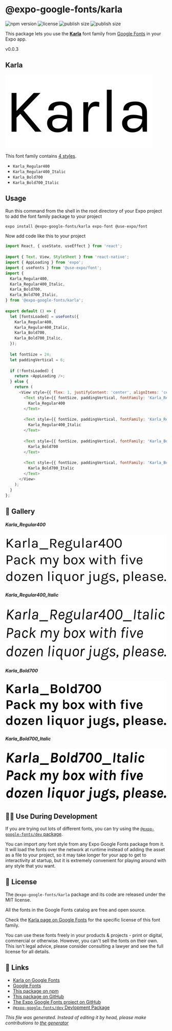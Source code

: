 # @expo-google-fonts/karla

![npm version](https://flat.badgen.net/npm/v/@expo-google-fonts/karla)
![license](https://flat.badgen.net/github/license/expo/google-fonts)
![publish size](https://flat.badgen.net/packagephobia/install/@expo-google-fonts/karla)
![publish size](https://flat.badgen.net/packagephobia/publish/@expo-google-fonts/karla)

This package lets you use the [**Karla**](https://fonts.google.com/specimen/Karla) font family from [Google Fonts](https://fonts.google.com/) in your Expo app.

v0.0.3

## Karla

![Karla](./font-family.png)

This font family contains [4 styles](#gallery).

- `Karla_Regular400`
- `Karla_Regular400_Italic`
- `Karla_Bold700`
- `Karla_Bold700_Italic`

## Usage

Run this command from the shell in the root directory of your Expo project to add the font family package to your project
```sh
expo install @expo-google-fonts/karla expo-font @use-expo/font
```

Now add code like this to your project
```js
import React, { useState, useEffect } from 'react';

import { Text, View, StyleSheet } from 'react-native';
import { AppLoading } from 'expo';
import { useFonts } from '@use-expo/font';
import {
  Karla_Regular400,
  Karla_Regular400_Italic,
  Karla_Bold700,
  Karla_Bold700_Italic,
} from '@expo-google-fonts/karla';

export default () => {
  let [fontsLoaded] = useFonts({
    Karla_Regular400,
    Karla_Regular400_Italic,
    Karla_Bold700,
    Karla_Bold700_Italic,
  });

  let fontSize = 24;
  let paddingVertical = 6;

  if (!fontsLoaded) {
    return <AppLoading />;
  } else {
    return (
      <View style={{ flex: 1, justifyContent: 'center', alignItems: 'center' }}>
        <Text style={{ fontSize, paddingVertical, fontFamily: 'Karla_Regular400' }}>
          Karla_Regular400
        </Text>

        <Text style={{ fontSize, paddingVertical, fontFamily: 'Karla_Regular400_Italic' }}>
          Karla_Regular400_Italic
        </Text>

        <Text style={{ fontSize, paddingVertical, fontFamily: 'Karla_Bold700' }}>
          Karla_Bold700
        </Text>

        <Text style={{ fontSize, paddingVertical, fontFamily: 'Karla_Bold700_Italic' }}>
          Karla_Bold700_Italic
        </Text>
      </View>
    );
  }
};

```

## 🔡 Gallery

##### Karla_Regular400
![Karla_Regular400](./6f59c39b7fe5470c4c19a0bd67174cb94cdbe2053382046ea00b00fbfd5008a7.ttf.png)

##### Karla_Regular400_Italic
![Karla_Regular400_Italic](./8dfdedc9371e4b6c128ba66b488cc38a94142de7a6aec5633026651dbbe7fd50.ttf.png)

##### Karla_Bold700
![Karla_Bold700](./60f1379da84423da4c84a9d3ad1a1293ce82daf3c8337c5f3d027e5e0aa892c3.ttf.png)

##### Karla_Bold700_Italic
![Karla_Bold700_Italic](./11cdf8ae7a17fbd7e9d7e2b43ced2e092b6d3a77cd2846dbf42cf3d82ffcb5e8.ttf.png)


## 👩‍💻 Use During Development

If you are trying out lots of different fonts, you can try using the [`@expo-google-fonts/dev` package](https://github.com/expo/google-fonts/tree/master/font-packages/dev#readme).

You can import *any* font style from any Expo Google Fonts package from it. It will load the fonts
over the network at runtime instead of adding the asset as a file to your project, so it may take longer
for your app to get to interactivity at startup, but it is extremely convenient
for playing around with any style that you want.

## 📖 License

The `@expo-google-fonts/karla` package and its code are released under the MIT license.

All the fonts in the Google Fonts catalog are free and open source.

Check the [Karla page on Google Fonts](https://fonts.google.com/specimen/Karla) for the specific license of this font family.

You can use these fonts freely in your products & projects - print or digital, commercial or otherwise. However, you can't sell the fonts on their own. This isn't legal advice, please consider consulting a lawyer and see the full license for all details.

## 🔗 Links

- [Karla on Google Fonts](https://fonts.google.com/specimen/Karla)
- [Google Fonts](https://fonts.google.com/)
- [This package on npm](https://www.npmjs.com/package/@expo-google-fonts/karla)
- [This package on GitHub](https://github.com/expo/google-fonts/tree/master/font-packages/karla)
- [The Expo Google Fonts project on GitHub](https://github.com/expo/google-fonts)
- [`@expo-google-fonts/dev` Devlopment Package](https://github.com/expo/google-fonts/tree/master/font-packages/dev)


*This file was generated. Instead of editing it by head, please make contributions to [the generator](https://github.com/expo/google-fonts/tree/master/packages/generator)*
